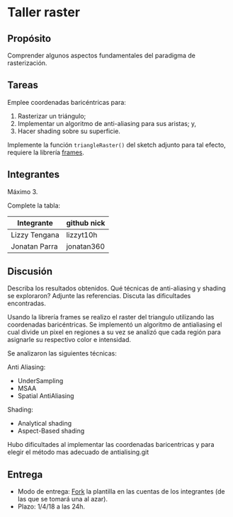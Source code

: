 # Taller raster

## Propósito

Comprender algunos aspectos fundamentales del paradigma de rasterización.

## Tareas

Emplee coordenadas baricéntricas para:

1. Rasterizar un triángulo;
2. Implementar un algoritmo de anti-aliasing para sus aristas; y,
3. Hacer shading sobre su superficie.

Implemente la función ```triangleRaster()``` del sketch adjunto para tal efecto, requiere la librería [frames](https://github.com/VisualComputing/framesjs/releases).

## Integrantes

Máximo 3.

Complete la tabla:

|   Integrante  | github nick |
|---------------|-------------|
| Lizzy Tengana | lizzyt10h   |
| Jonatan Parra | jonatan360  |

## Discusión

Describa los resultados obtenidos. Qué técnicas de anti-aliasing y shading se exploraron? Adjunte las referencias. Discuta las dificultades encontradas.


Usando la librería frames se realizo el raster del triangulo utilizando las coordenadas baricéntricas. 
Se implementó un algoritmo de antialiasing el cual divide un pixel en regiones a su vez se analizó que cada región para asignarle su respectivo color e intensidad. 

Se analizaron las siguientes técnicas:

Anti Aliasing:
- UnderSampling
- MSAA
- Spatial AntiAliasing

Shading:
- Analytical shading
- Aspect-Based shading

     
Hubo dificultades al implementar las coordenadas baricentricas y para elegir el método mas adecuado de antialising.git


## Entrega

* Modo de entrega: [Fork](https://help.github.com/articles/fork-a-repo/) la plantilla en las cuentas de los integrantes (de las que se tomará una al azar).
* Plazo: 1/4/18 a las 24h.
